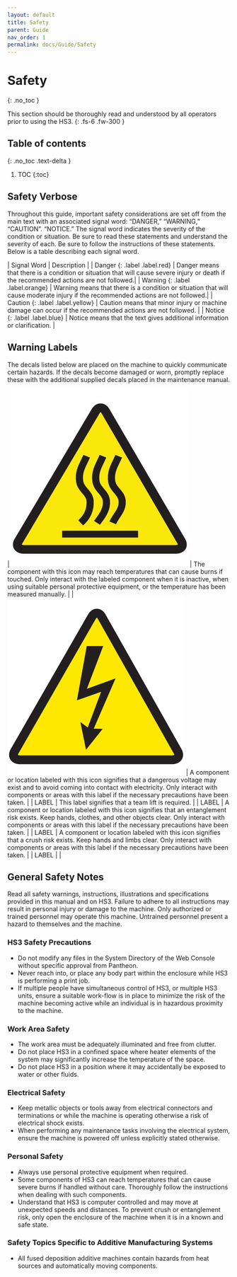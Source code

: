 ```yaml
---
layout: default
title: Safety
parent: Guide
nav_order: 1
permalink: docs/Guide/Safety
---
```


# Safety
{: .no_toc }

This section should be thoroughly read and understood by all operators prior to using the HS3.
{: .fs-6 .fw-300 }

## Table of contents
{: .no_toc .text-delta }

1. TOC
{:toc}

## Safety Verbose

Throughout this guide, important safety considerations are set off from the main text with an associated signal word: “DANGER,” “WARNING,” “CAUTION”. “NOTICE.” The signal word indicates the severity of the condition or situation. Be sure to read these statements and understand the severity of each. Be sure to follow the instructions of these statements. Below is a table describing each signal word.

| Signal Word | Description |
| Danger 
{: .label .label.red} | Danger means that there is a condition or situation that will cause severe injury or death if the recommended actions are not followed.|
| Warning 
{: .label .label.orange}  | Warning means that there is a condition or situation that will cause moderate injury if the recommended actions are not followed.|
| Caution 
{: .label .label.yellow} | Caution means that minor injury or machine damage can occur if the recommended actions are not followed. |
| Notice 
{: .label .label.blue} | Notice means that the text gives additional information or clarification. |

## Warning Labels

The decals listed below are placed on the machine to quickly communicate certain hazards. If the decals become damaged or worn, promptly replace these with the additional supplied decals placed in the maintenance manual.

| ![](assets/Hot_Surface.jpg) | The component with this icon may reach temperatures that can cause burns if touched. Only interact with the labeled component when it is inactive, when using suitable personal protective equipment, or the temperature has been measured manually. |
| ![](assets/High_Voltage.jpg)  | A component or location labeled with this icon signifies that a dangerous voltage may exist and to avoid coming into contact with electricity. Only interact with components or areas with this label if the necessary precautions have been taken. |
| LABEL | This label signifies that a team lift is required.  |
| LABEL | A component or location labeled with this icon signifies that an entanglement risk exists. Keep hands, clothes, and other objects clear. Only interact with components or areas with this label if the necessary precautions have been taken. |
| LABEL | A component or location labeled with this icon signifies that a crush risk exists. Keep hands and limbs clear. Only interact with components or areas with this label if the necessary precautions have been taken. |
| LABEL | |

## General Safety Notes
Read all safety warnings, instructions, illustrations and specifications provided in this manual and on HS3. Failure to adhere to all instructions may result in personal injury or damage to the machine. Only authorized or trained personnel may operate this machine. Untrained personnel present a hazard to themselves and the machine.

### HS3 Safety Precautions
- Do not modify any files in the System Directory of the Web Console without specific approval from Pantheon.
- Never reach into, or place any body part within the enclosure while HS3 is performing a print job.
- If multiple people have simultaneous control of HS3, or multiple HS3 units, ensure a suitable work-flow is in place to minimize the risk of the machine becoming active while an individual is in hazardous proximity to the machine.  

### Work Area Safety
- The work area must be adequately illuminated and free from clutter.
- Do not place HS3 in a confined space where heater elements of the system may significantly increase the temperature of the space.
- Do not place HS3 in a position where it may accidentally be exposed to water or other fluids. 

### Electrical Safety
- Keep metallic objects or tools away from electrical connectors and terminations or while the machine is operating otherwise a risk of electrical shock exists. 
- When performing any maintenance tasks involving the electrical system, ensure the machine is powered off unless explicitly stated otherwise.

### Personal Safety
- Always use personal protective equipment when required. 
- Some components of HS3 can reach temperatures that can cause severe burns if handled without care. Thoroughly follow the instructions when dealing with such components.
- Understand that HS3 is computer controlled and may move at unexpected speeds and distances. To prevent crush or entanglement risk, only open the enclosure of the machine when it is in a known and safe state.

### Safety Topics Specific to Additive Manufacturing Systems
- All fused deposition additive machines contain hazards from heat sources and automatically moving components.


